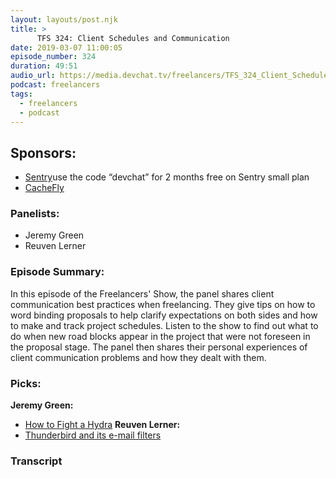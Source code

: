 ```yaml
---
layout: layouts/post.njk
title: >
      TFS 324: Client Schedules and Communication
date: 2019-03-07 11:00:05
episode_number: 324
duration: 49:51
audio_url: https://media.devchat.tv/freelancers/TFS_324_Client_Schedules_and_Communication.mp3
podcast: freelancers
tags: 
  - freelancers
  - podcast
---
```


## **Sponsors:**

- [Sentry](http://sentry.io/)use the code “devchat” for 2 months free on Sentry small plan
- [CacheFly](https://www.cachefly.com/)

### **Panelists:**

- Jeremy Green
- Reuven Lerner

### **Episode Summary:**
In this episode of the Freelancers' Show, the panel shares client communication best practices when freelancing. They give tips on how to word binding proposals to help clarify expectations on both sides and how to make and track project schedules. Listen to the show to find out what to do when new road blocks appear in the project that were not foreseen in the proposal stage. The panel then shares their personal experiences of client communication problems and how they dealt with them.
### **Picks:**
 **Jeremy Green:**
- [How to Fight a Hydra](https://www.amazon.com/How-Fight-Hydra-Ambitions-Destined-ebook/dp/B07J57YF47)
**Reuven Lerner:**
- [Thunderbird and its&nbsp;e-mail filters](https://www.thunderbird.net/en-US/)


### Transcript



